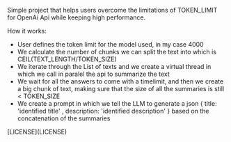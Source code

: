 Simple project that helps users overcome the limitations of TOKEN_LIMIT for OpenAi Api while keeping high performance.

How it works:


<div style="width:100%">

* User defines the token limit for the model used, in my case 4000 
* We calculate the number of chunks we can split the text into which is CEIL(TEXT_LENGTH/TOKEN_SIZE)
* We iterate through the List<String> of texts and we create a virtual thread in which we call in paralel the api to summarize the text
* We wait for all the answers to come with a timelimit, and then we create a big chunk of text, making sure that the size of all the summaries is still < TOKEN_SIZE
* We create a prompt in which we tell the LLM to generate a json { title: 'identified title' , description: 'identified description' } based on the concatenation of the summaries

</div>
[LICENSE](LICENSE)
